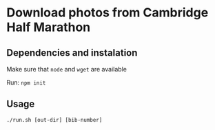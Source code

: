 # Download photos from Cambridge Half Marathon

## Dependencies and instalation

Make sure that `node` and `wget` are available

Run: `npm init`

## Usage

`./run.sh [out-dir] [bib-number]`
